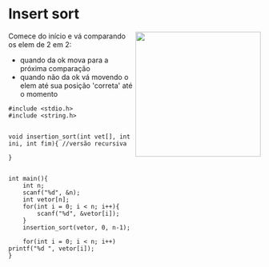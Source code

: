 # Insert sort

<img align= "right" width = "250" height = "250" src = "https://user-images.githubusercontent.com/102996679/235319347-70e3dac1-267a-4e16-9999-25c2c26e89d8.png" >
Comece do início e vá comparando os elem de 2 em 2: 

* quando da ok mova para a próxima comparação 
* quando não da ok vá movendo o elem até sua posição 'correta' até o momento

```
#include <stdio.h>
#include <string.h>


void insertion_sort(int vet[], int ini, int fim){ //versão recursiva 
    
}


int main(){
    int n;
    scanf("%d", &n);
    int vetor[n];
    for(int i = 0; i < n; i++){
        scanf("%d", &vetor[i]);
    }
    insertion_sort(vetor, 0, n-1);
    
    for(int i = 0; i < n; i++) printf("%d ", vetor[i]);
}
```
